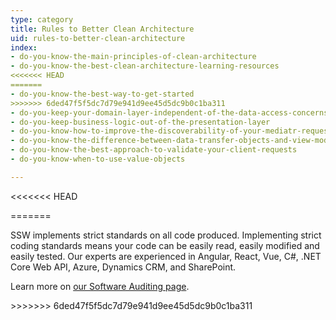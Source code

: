 ```yaml
---
type: category
title: Rules to Better Clean Architecture
uid: rules-to-better-clean-architecture
index:
- do-you-know-the-main-principles-of-clean-architecture
- do-you-know-the-best-clean-architecture-learning-resources
<<<<<<< HEAD
=======
- do-you-know-the-best-way-to-get-started
>>>>>>> 6ded47f5f5dc7d79e941d9ee45d5dc9b0c1ba311
- do-you-keep-your-domain-layer-independent-of-the-data-access-concerns
- do-you-keep-business-logic-out-of-the-presentation-layer
- do-you-know-how-to-improve-the-discoverability-of-your-mediatr-requests
- do-you-know-the-difference-between-data-transfer-objects-and-view-models
- do-you-know-the-best-approach-to-validate-your-client-requests
- do-you-know-when-to-use-value-objects

---
```

<<<<<<< HEAD

=======
<p>SSW implements strict standards on all code produced. Implementing strict coding standards means your code can be easily read, easily modified and easily tested. Our experts are experienced in Angular, React, Vue, C#, .NET Core Web API, Azure, Dynamics CRM, and SharePoint.</p><p>​Learn more on <a href="https&#58;//www.ssw.com.au/ssw/Consulting/Software-Audit.aspx">our Software Auditing p​age</a>.​​​<br></p>
>>>>>>> 6ded47f5f5dc7d79e941d9ee45d5dc9b0c1ba311


